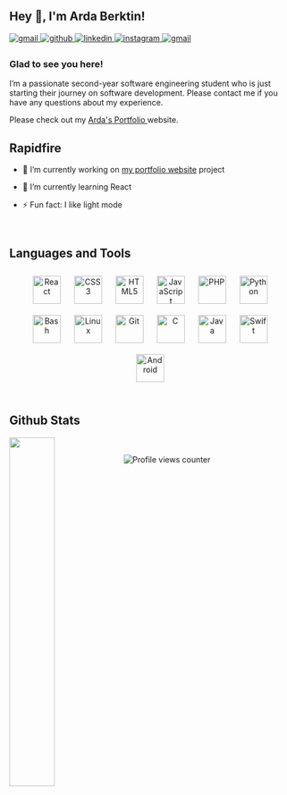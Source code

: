 ## Hey 👋, I'm Arda Berktin!  
  
<a href="https://ardaberktin.github.io/arda-resume/" target="_blank">
<img src=https://img.shields.io/badge/Arda's_Portfolio-%23000000.svg?&style=for-the-badge&logo=globel&logoColor=white alt=gmail style="margin-bottom: 5px;" />
</a>  

<a href="https://github.com/ardaberktin" target="_blank">
<img src=https://img.shields.io/badge/github-%2324292e.svg?&style=for-the-badge&logo=github&logoColor=white alt=github style="margin-bottom: 5px;" />
</a>
<a href="https://linkedin.com/in/arda-berktin-861852253" target="_blank">
<img src=https://img.shields.io/badge/linkedin-%23000000.svg?&style=for-the-badge&logo=linkedin&logoColor=white alt=linkedin style="margin-bottom: 5px;" />
</a>
<a href="https://instagram.com/ardaberktin" target="_blank">
<img src=https://img.shields.io/badge/instagram-%23000000.svg?&style=for-the-badge&logo=instagram&logoColor=white alt=instagram style="margin-bottom: 5px;" />
</a>  

<a href="mailto:arberktin@gmail.com" target="_blank">
<img src=https://img.shields.io/badge/Gmail-%23000000.svg?&style=for-the-badge&logo=gmail&logoColor=white alt=gmail style="margin-bottom: 5px;" />
</a>  


  



### Glad to see you here!  
I’m a passionate second-year software engineering student who is just starting their journey on software development. Please contact me if you have any questions about my experience.
  
Please check out my <a href="https://ardaberktin.github.io/arda-resume/" target="_blank">
Arda's Portfolio
</a>
website.
<br/>  


## Rapidfire  
<div align="left"> 

- 🔭 I’m currently working on [my portfolio website](https://github.com/ardaberktin/arda-resume) project
  

- 📖 I’m currently learning React 
  

- ⚡ Fun fact: I like light mode


</div> 

<br/>  


## Languages and Tools  
<div align="center">  
<a href="https://reactjs.org/" target="_blank"><img style="margin: 10px" src="https://profilinator.rishav.dev/skills-assets/react-original-wordmark.svg" alt="React" height="50" /></a>  
<a href="https://www.w3schools.com/css/" target="_blank"><img style="margin: 10px" src="https://profilinator.rishav.dev/skills-assets/css3-original-wordmark.svg" alt="CSS3" height="50" /></a>  
<a href="https://en.wikipedia.org/wiki/HTML5" target="_blank"><img style="margin: 10px" src="https://profilinator.rishav.dev/skills-assets/html5-original-wordmark.svg" alt="HTML5" height="50" /></a>  
<a href="https://www.javascript.com/" target="_blank"><img style="margin: 10px" src="https://profilinator.rishav.dev/skills-assets/javascript-original.svg" alt="JavaScript" height="50" /></a>  
<a href="https://www.php.net/" target="_blank"><img style="margin: 10px" src="https://profilinator.rishav.dev/skills-assets/php-original.svg" alt="PHP" height="50" /></a>  
<a href="https://www.python.org/" target="_blank"><img style="margin: 10px" src="https://profilinator.rishav.dev/skills-assets/python-original.svg" alt="Python" height="50" /></a>  
<a href="https://www.gnu.org/software/bash/" target="_blank"><img style="margin: 10px" src="https://profilinator.rishav.dev/skills-assets/gnu_bash-icon.svg" alt="Bash" height="50" /></a>  
<a href="https://www.linux.org/" target="_blank"><img style="margin: 10px" src="https://profilinator.rishav.dev/skills-assets/linux-original.svg" alt="Linux" height="50" /></a>  
<a href="https://github.com/" target="_blank"><img style="margin: 10px" src="https://profilinator.rishav.dev/skills-assets/git-scm-icon.svg" alt="Git" height="50" /></a>  
<a href="https://www.cprogramming.com/" target="_blank"><img style="margin: 10px" src="https://profilinator.rishav.dev/skills-assets/c-original.svg" alt="C" height="50" /></a>  
<a href="https://www.java.com/" target="_blank"><img style="margin: 10px" src="https://profilinator.rishav.dev/skills-assets/java-original-wordmark.svg" alt="Java" height="50" /></a>  
<a href="https://developer.apple.com/swift/" target="_blank"><img style="margin: 10px" src="https://profilinator.rishav.dev/skills-assets/swift-original-wordmark.svg" alt="Swift" height="50" /></a>  
<a href="https://www.android.com/intl/en_in/" target="_blank"><img style="margin: 10px" src="https://profilinator.rishav.dev/skills-assets/android-original-wordmark.svg" alt="Android" height="50" /></a>  
</div>  

<br/>  


## Github Stats  
<!--<table><tr><td valign="top" width="50%">

<img src="https://github-readme-stats.vercel.app/api?username=ardaberktin&show_icons=true&count_private=true&hide_border=true" align="left" style="width: 100%" /> 

</td><td valign="top" width="50%">

<img src="https://github-readme-stats.vercel.app/api/top-langs/?username=ardaberktin&hide_border=true&layout=compact" align="left" style="width: 100%" />

</td></tr></table>  

<br/>-->  


<div>
<img src="https://github-readme-stats.vercel.app/api/top-langs/?username=ardaberktin&hide_border=true&layout=compact" align="left" style="width: 40%" />
</div>


<br />


![Profile views counter](https://komarev.com/ghpvc/?username=ardaberktin&&style=flat-square)


<br />

<!-- <div align="center">Generated using <a href="https://profilinator.rishav.dev/" target="_blank">Github Profilinator</a></div> -->
